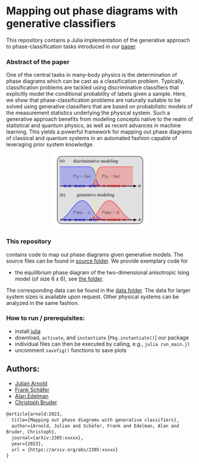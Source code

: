 # Mapping out phase diagrams with generative classifiers
This repository contains a Julia implementation of the generative approach to phase-classification tasks introduced in our
[paper](https://arxiv.org/abs/2306.xxxxx).

### Abstract of the paper
One of the central tasks in many-body physics is the determination of phase diagrams which can be cast as a classification problem. Typically, classification problems are tackled using discriminative classifiers that explicitly model the conditional probability of labels given a sample. Here, we show that phase-classification problems are naturally suitable to be solved using generative classifiers that are based on probabilistic models of the measurement statistics underlying the physical system. Such a generative approach benefits from modeling concepts native to the realm of statistical and quantum physics, as well as recent advances in machine learning. This yields a powerful framework for mapping out phase diagrams of classical and quantum systems in an automated fashion capable of leveraging prior system knowledge.

<p align="center">
<img src="./assets/method.png" width="50%" height="50%">
</p>

### This repository

contains code to map out phase diagrams given generative models. The source files can be found in [source folder](./src/). We provide exemplary code for

* the equilibrium phase diagram of the two-dimensional anisotropic Ising model (of size 6 x 6), see [the folder](./examples/Ising/).

The corresponding data can be found in the [data folder](./data/). The data for larger system sizes is available upon request. Other physical systems can be analyzed in the same fashion.

### How to run / prerequisites:

- install [julia](https://julialang.org/downloads/)
- download, `activate`, and `instantiate` [`Pkg.instantiate()`] our package
- individual files can then be executed by calling, e.g., `julia run_main.jl`
- uncomment `savefig()` functions to save plots

## Authors:

- [Julian Arnold](https://arnoldjulian.github.io/)
- [Frank Schäfer](https://frankschae.github.io/)
- [Alan Edelman](https://math.mit.edu/~edelman/)
- [Christoph Bruder](https://quantumtheory-bruder.physik.unibas.ch/en/people/group-members/christoph-bruder/)

```
@article{arnold:2023,
  title={Mapping out phase diagrams with generative classifiers},
  author={Arnold, Julian and Schäfer, Frank and Edelman, Alan and Bruder, Christoph},
  journal={arXiv:2305:xxxxx},
  year={2023},
  url = {https://arxiv.org/abs/2305:xxxxx}
}
```
